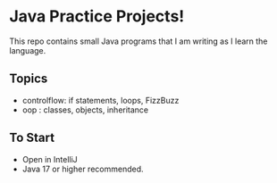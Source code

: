 # Java Practice Projects! 

This repo contains small Java programs that I am writing as I learn the language. 

## Topics
- controlflow: if statements, loops, FizzBuzz
- oop : classes, objects, inheritance

## To Start
- Open in IntelliJ 
- Java 17 or higher recommended. 